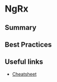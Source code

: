 # NgRx

## Summary

## Best Practices

## Useful links

- [Cheatsheet](https://github.com/toddmotto/ac-boilerplate/blob/master/CHEATSHEET.md)
